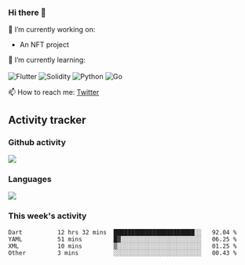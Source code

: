 ### Hi there 👋

🔭 I’m currently working on:
- An NFT project

🌱 I’m currently learning:<br><br>
![Flutter](https://img.shields.io/badge/-flutter-53B7F7.svg?style=for-the-badge&logo=flutter&logoColor=white)
![Solidity](https://img.shields.io/badge/solidity-7a86cb.svg?style=for-the-badge&logo=solidity&logoColor=1c1c1c)
![Python](https://img.shields.io/badge/-python-306998.svg?style=for-the-badge&logo=python&logoColor=yellow)
![Go](https://img.shields.io/badge/go-%2300ADD8.svg?style=for-the-badge&logo=go&logoColor=white)

📫 How to reach me: [Twitter](https://twitter.com/s_1see)

## Activity tracker
### Github activity
<img src="https://github-readme-stats.vercel.app/api?username=s1see&custom_title=s1see's Github Stats&count_private=true&show_icons=true&theme=vue">

### Languages
<img src="https://github-readme-stats.vercel.app/api/top-langs/?username=s1see&layout=compact&theme=vue">

### This week's activity
<!--START_SECTION:waka-->

```text
Dart          12 hrs 32 mins  ███████████████████████░░   92.04 %
YAML          51 mins         █▓░░░░░░░░░░░░░░░░░░░░░░░   06.25 %
XML           10 mins         ▒░░░░░░░░░░░░░░░░░░░░░░░░   01.25 %
Other         3 mins          ░░░░░░░░░░░░░░░░░░░░░░░░░   00.43 %
```

<!--END_SECTION:waka-->
